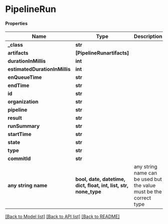 # PipelineRun

#### Properties
Name | Type | Description | Notes
------------ | ------------- | ------------- | -------------
**_class** | **str** |  | [optional] 
**artifacts** | **[PipelineRunartifacts]** |  | [optional] 
**durationInMillis** | **int** |  | [optional] 
**estimatedDurationInMillis** | **int** |  | [optional] 
**enQueueTime** | **str** |  | [optional] 
**endTime** | **str** |  | [optional] 
**id** | **str** |  | [optional] 
**organization** | **str** |  | [optional] 
**pipeline** | **str** |  | [optional] 
**result** | **str** |  | [optional] 
**runSummary** | **str** |  | [optional] 
**startTime** | **str** |  | [optional] 
**state** | **str** |  | [optional] 
**type** | **str** |  | [optional] 
**commitId** | **str** |  | [optional] 
**any string name** | **bool, date, datetime, dict, float, int, list, str, none_type** | any string name can be used but the value must be the correct type | [optional]

[[Back to Model list]](../README.md#documentation-for-models) [[Back to API list]](../README.md#documentation-for-api-endpoints) [[Back to README]](../README.md)

